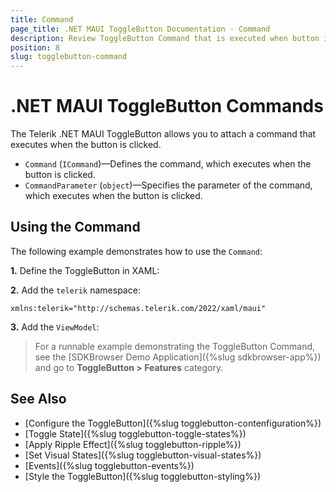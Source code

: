 ```yaml
---
title: Command
page_title: .NET MAUI ToggleButton Documentation - Command
description: Review ToggleButton Command that is executed when button is clicked. 
position: 8
slug: togglebutton-command
---
```


# .NET MAUI ToggleButton Commands

The Telerik .NET MAUI ToggleButton allows you to attach a command that executes when the button is clicked.

* `Command` (`ICommand`)&mdash;Defines the command, which executes when the button is clicked.
* `CommandParameter` (`object`)&mdash;Specifies the parameter of the command, which executes when the button is clicked.

## Using the Command

The following example demonstrates how to use the `Command`:

**1.** Define the ToggleButton in XAML:

<snippet id='togglebutton-command-xaml' />

**2.** Add the `telerik` namespace:

```XAML
xmlns:telerik="http://schemas.telerik.com/2022/xaml/maui"
```

**3.** Add the `ViewModel`:

<snippet id='togglebutton-command-viewmodel' />

> For a runnable example demonstrating the ToggleButton Command, see the [SDKBrowser Demo Application]({%slug sdkbrowser-app%}) and go to **ToggleButton > Features** category.

## See Also

- [Configure the ToggleButton]({%slug togglebutton-contenfiguration%})
- [Toggle State]({%slug togglebutton-toggle-states%})
- [Apply Ripple Effect]({%slug togglebutton-ripple%})
- [Set Visual States]({%slug togglebutton-visual-states%})
- [Events]({%slug togglebutton-events%})
- [Style the ToggleButton]({%slug togglebutton-styling%})